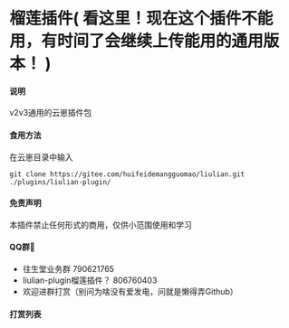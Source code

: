 # 榴莲插件(  **看这里！现在这个插件不能用，有时间了会继续上传能用的通用版本！**  )

#### 说明
v2v3通用的云崽插件包

#### 食用方法
在云崽目录中输入
```
git clone https://gitee.com/huifeidemangguomao/liulian.git ./plugins/liulian-plugin/
```
#### 免责声明

本插件禁止任何形式的商用，仅供小范围使用和学习

#### QQ群🌾

* 往生堂业务群               790621765
* liulian-plugin榴莲插件？   806760403
* 欢迎进群打赏（别问为啥没有爱发电，问就是懒得弄Github）

#### 打赏列表